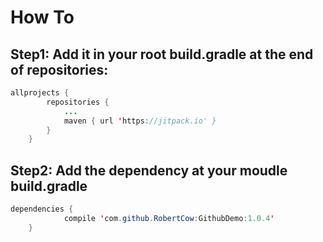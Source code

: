 # How To
## Step1: Add it in your root build.gradle at the end of repositories:
```java
allprojects {
		repositories {
			...
			maven { url 'https://jitpack.io' }
		}
	}
```  
## Step2: Add the dependency at your moudle build.gradle
```java
dependencies {
	        compile 'com.github.RobertCow:GithubDemo:1.0.4'
	}
```
